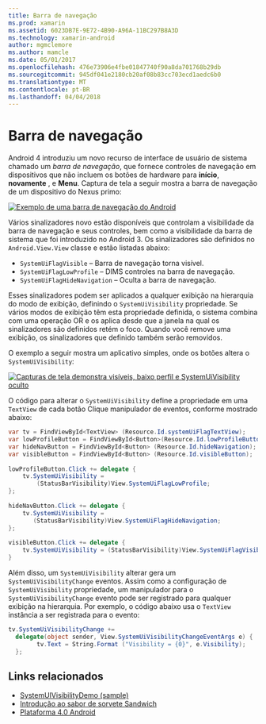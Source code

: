 ```yaml
---
title: Barra de navegação
ms.prod: xamarin
ms.assetid: 6023DB7E-9E72-4B90-A96A-11BC297B8A3D
ms.technology: xamarin-android
author: mgmclemore
ms.author: mamcle
ms.date: 05/01/2017
ms.openlocfilehash: 476e73906e4fbe01847740f90a8da701768b29db
ms.sourcegitcommit: 945df041e2180cb20af08b83cc703ecd1aedc6b0
ms.translationtype: MT
ms.contentlocale: pt-BR
ms.lasthandoff: 04/04/2018
---
```

# <a name="navigation-bar"></a>Barra de navegação

Android 4 introduziu um novo recurso de interface de usuário de sistema chamado um *barra de navegação*, que fornece controles de navegação em dispositivos que não incluem os botões de hardware para **início**, **novamente** , e **Menu**.
Captura de tela a seguir mostra a barra de navegação de um dispositivo do Nexus primo:

 [![Exemplo de uma barra de navegação do Android](navigation-bar-images/19-navbar.png)](navigation-bar-images/19-navbar.png#lightbox)

Vários sinalizadores novo estão disponíveis que controlam a visibilidade da barra de navegação e seus controles, bem como a visibilidade da barra de sistema que foi introduzido no Android 3. Os sinalizadores são definidos no `Android.View.View` classe e estão listadas abaixo:

-   `SystemUiFlagVisible` &ndash; Barra de navegação torna visível. 
-   `SystemUiFlagLowProfile` &ndash; DIMS controles na barra de navegação. 
-   `SystemUiFlagHideNavigation` &ndash; Oculta a barra de navegação. 


Esses sinalizadores podem ser aplicados a qualquer exibição na hierarquia do modo de exibição, definindo o `SystemUiVisibility` propriedade. Se vários modos de exibição têm esta propriedade definida, o sistema combina com uma operação OR e os aplica desde que a janela na qual os sinalizadores são definidos retém o foco. Quando você remove uma exibição, os sinalizadores que definido também serão removidos.

O exemplo a seguir mostra um aplicativo simples, onde os botões altera o `SystemUiVisibility`:

 [![Capturas de tela demonstra visíveis, baixo perfil e SystemUiVisibility oculto](navigation-bar-images/18-systemuivisibility.png)](navigation-bar-images/18-systemuivisibility.png#lightbox)

O código para alterar o `SystemUiVisibility` define a propriedade em uma `TextView` de cada botão Clique manipulador de eventos, conforme mostrado abaixo:

```csharp
var tv = FindViewById<TextView> (Resource.Id.systemUiFlagTextView);
var lowProfileButton = FindViewById<Button>(Resource.Id.lowProfileButton);
var hideNavButton = FindViewById<Button> (Resource.Id.hideNavigation);
var visibleButton = FindViewById<Button> (Resource.Id.visibleButton);
           
lowProfileButton.Click += delegate {
    tv.SystemUiVisibility =
        (StatusBarVisibility)View.SystemUiFlagLowProfile;
};
           
hideNavButton.Click += delegate {
    tv.SystemUiVisibility =
       (StatusBarVisibility)View.SystemUiFlagHideNavigation;        
};
           
visibleButton.Click += delegate {
    tv.SystemUiVisibility = (StatusBarVisibility)View.SystemUiFlagVisible;
}
```

Além disso, um `SystemUiVisibility` alterar gera um `SystemUiVisibilityChange` eventos. Assim como a configuração de `SystemUiVisibility` propriedade, um manipulador para o `SystemUiVisibilityChange` evento pode ser registrado para qualquer exibição na hierarquia. Por exemplo, o código abaixo usa o `TextView` instância a ser registrada para o evento:

```csharp
tv.SystemUiVisibilityChange +=
  delegate(object sender, View.SystemUiVisibilityChangeEventArgs e) {
        tv.Text = String.Format ("Visibility = {0}", e.Visibility);
  };
```



## <a name="related-links"></a>Links relacionados

- [SystemUIVisibilityDemo (sample)](https://developer.xamarin.com/samples/monodroid/SystemUIVisibilityDemo/)
- [Introdução ao sabor de sorvete Sandwich](http://www.android.com/about/ice-cream-sandwich/)
- [Plataforma 4.0 Android](http://developer.android.com/sdk/android-4.0.html)
